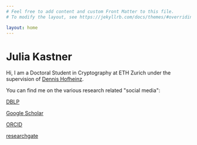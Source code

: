 ```yaml
---
# Feel free to add content and custom Front Matter to this file.
# To modify the layout, see https://jekyllrb.com/docs/themes/#overriding-theme-defaults

layout: home
---
```

# Julia Kastner

Hi, I am a Doctoral Student in Cryptography at ETH Zurich under the supervision of [Dennis Hofheinz](kjdf.de). 

You can find me on the various research related "social media":

[DBLP](https://dblp.org/pid/209/1548.html)

[Google Scholar](https://scholar.google.com/citations?user=iUKyNFEAAAAJ&hl=en)

[ORCID](https://orcid.org/0000-0002-8879-8226)

[researchgate](https://www.researchgate.net/profile/Julia-Kastner-7)
